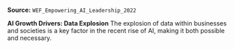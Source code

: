 **Source:** `WEF_Empowering_AI_Leadership_2022`

**AI Growth Drivers: Data Explosion**
The explosion of data within businesses and societies is a key factor in the recent rise of AI, making it both possible and necessary.
